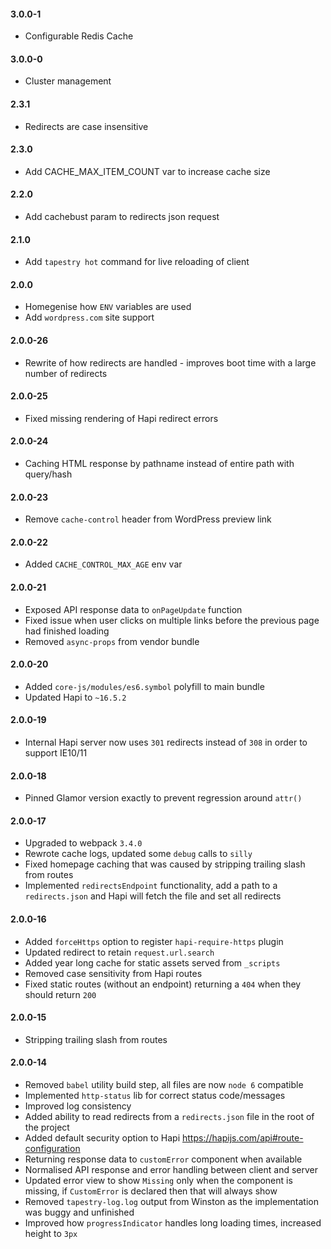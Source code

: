 #### 3.0.0-1
* Configurable Redis Cache 

#### 3.0.0-0
* Cluster management

#### 2.3.1
* Redirects are case insensitive

#### 2.3.0
* Add CACHE_MAX_ITEM_COUNT var to increase cache size

#### 2.2.0
* Add cachebust param to redirects json request

#### 2.1.0
* Add `tapestry hot` command for live reloading of client

#### 2.0.0
* Homegenise how `ENV` variables are used
* Add `wordpress.com` site support

#### 2.0.0-26
* Rewrite of how redirects are handled - improves boot time with a large number of redirects

#### 2.0.0-25
* Fixed missing rendering of Hapi redirect errors

#### 2.0.0-24
* Caching HTML response by pathname instead of entire path with query/hash

#### 2.0.0-23
* Remove `cache-control` header from WordPress preview link

#### 2.0.0-22
* Added `CACHE_CONTROL_MAX_AGE` env var

#### 2.0.0-21
* Exposed API response data to `onPageUpdate` function
* Fixed issue when user clicks on multiple links before the previous page had finished loading
* Removed `async-props` from vendor bundle

#### 2.0.0-20
* Added `core-js/modules/es6.symbol` polyfill to main bundle
* Updated Hapi to `~16.5.2`

#### 2.0.0-19
* Internal Hapi server now uses `301` redirects instead of `308` in order to support IE10/11

#### 2.0.0-18
* Pinned Glamor version exactly to prevent regression around `attr()`

#### 2.0.0-17
* Upgraded to webpack `3.4.0`
* Rewrote cache logs, updated some `debug` calls to `silly`
* Fixed homepage caching that was caused by stripping trailing slash from routes
* Implemented `redirectsEndpoint` functionality, add a path to a `redirects.json` and Hapi will fetch the file and set all redirects

#### 2.0.0-16
* Added `forceHttps` option to register `hapi-require-https` plugin
* Updated redirect to retain `request.url.search`
* Added year long cache for static assets served from `_scripts`
* Removed case sensitivity from Hapi routes
* Fixed static routes (without an endpoint) returning a `404` when they should return `200`

#### 2.0.0-15
* Stripping trailing slash from routes

#### 2.0.0-14
* Removed `babel` utility build step, all files are now `node 6` compatible
* Implemented `http-status` lib for correct status code/messages
* Improved log consistency
* Added ability to read redirects from a `redirects.json` file in the root of the project
* Added default security option to Hapi https://hapijs.com/api#route-configuration
* Returning response data to `customError` component when available
* Normalised API response and error handling between client and server
* Updated error view to show `Missing` only when the component is missing, if `CustomError` is declared then that will always show
* Removed `tapestry-log.log` output from Winston as the implementation was buggy and unfinished
* Improved how `progressIndicator` handles long loading times, increased height to `3px`
